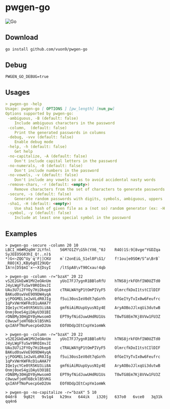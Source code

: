 # pwgen-go
![Go](https://github.com/vuon9/pwgen-go/workflows/Go/badge.svg)

## Download

```bash
go install github.com/vuon9/pwgen-go
```

## Debug

```PWGEN_GO_DEBUG=true```

## Usages

```md
> pwgen-go -help
Usage: pwgen-go [ OPTIONS ] [pw_length] [num_pw]
Options supported by pwgen-go:
 -ambiguous, -B (default: false)
    Include ambiguous characters in the password
 -column,  (default: false)
    Print the generated passwords in columns
 -debug, -vvv (default: false)
    Enable debug mode
 -help, -h (default: false)
    Get help
 -no-capitalize, -A (default: false)
    Don't include capital letters in the password
 -no-numerals, -0 (default: false)
    Don't include numbers in the password
 -no-vowels, -v (default: false)
    Don't include any vowels so as to avoid accidental nasty words
 -remove-chars, -r (default: <empty>)
    Remove characters from the set of characters to generate passwords (ex: -r <chars> or --remove-chars=<chars>)
 -secure, -s (default: false)
    Generate random passwords with digits, symbols, ambiguous, uppers
 -sha1, -H (default: <empty>)
    Use sha1 hash of given file as a (not so) random generator (ex: -H or -sha1=path/to/file[#seed])
 -symbol, -y (default: false)
    Include at least one special symbol in the password
```

## Examples

```
> pwgen-go -secure -column 20 10
LBCI_H0#M2q0H'2LYfnl    56M?O1ZY\G5h(YX6_^0J    R4O)1S:9[8vge"YGDZqa    SyJEEO5G03hI_Q!..n)$
*)G<~ZQG^Uy`q'F|]CKU    m`(2onEi&_S1el8F\G1/    f!1ou|e0SO#/S^a\BrB`    _R8O|K},KBy6gOI29UQr
IA!n[D5$mI'x~~X{DsyI    /ltSpA8\vT90Cxau!4qb
```

```
> pwgen-go -column -r="bzaX" 20 22
vS2E2GkEwW1MV2eOAnUm    yUoI7FJ7ygnR1BBloRfU    hTNS8jrkFOhfIN0UZTd0    J4yLWgFTuSwY0ROImvJI
UAu3U7i2FYOy7HiDkep8    cTRALWAYgP1tOmPIVyF5    OlmrcfkDoI1tstCIlDIF    BAKud0swVeE9O9DW4yqA
yjPOGMEL1e2wVLdR0JIg    f5ui30osIeV0dt7qGoYh    0fGeIYyTvIx0w6Feufrc    1qPxVWrKWFRcD1uAHA7Y
IQe1ycYCe0tR5KU3ii8A    gmf6iAiRUupUyusN1y4E    AryAOBoJJlxqUi3dutwB    Onmj0oeS4giDAyU3O1BI
rDN8My30HgDY0yHwsomO    EPT9yfNidJuwUHdRU1Us    T0wTG8Em7Kj8VVw1FU3Z    C0wuwfjeHT6BcklB5VKG
qxIAhFTNoPuecpGeD2Um    EOf0DdpIEtCxpYm1omWk
```

```
> pwgen-go -column -r="bzaX" 20 22
vS2E2GkEwW1MV2eOAnUm    yUoI7FJ7ygnR1BBloRfU    hTNS8jrkFOhfIN0UZTd0    J4yLWgFTuSwY0ROImvJI
UAu3U7i2FYOy7HiDkep8    cTRALWAYgP1tOmPIVyF5    OlmrcfkDoI1tstCIlDIF    BAKud0swVeE9O9DW4yqA
yjPOGMEL1e2wVLdR0JIg    f5ui30osIeV0dt7qGoYh    0fGeIYyTvIx0w6Feufrc    1qPxVWrKWFRcD1uAHA7Y
IQe1ycYCe0tR5KU3ii8A    gmf6iAiRUupUyusN1y4E    AryAOBoJJlxqUi3dutwB    Onmj0oeS4giDAyU3O1BI
rDN8My30HgDY0yHwsomO    EPT9yfNidJuwUHdRU1Us    T0wTG8Em7Kj8VVw1FU3Z    C0wuwfjeHT6BcklB5VKG
qxIAhFTNoPuecpGeD2Um    EOf0DdpIEtCxpYm1omWk
```

```
> pwgen-go -no-capitalize -r="bzaX" 5 10
04dr8   9q82t   9v1q4   k29nx   644ik   i320j   637o0   6vce0   3q31k   qq4n6
```